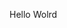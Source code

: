 Hello Wolrd














































































































































































































































































































































































































































































































































































































































































































































































































































































































































































































































































































































































































































































































































































































































































































































































































































































































































































































































































































































































































































































































































































































































































































































































































































































































































































































































































































































































